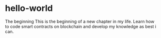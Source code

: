 # hello-world
The beginning
This is the beginning of a new chapter in my life.
Learn how to code smart contracts on blockchain and develop my knowledge as best i can.

